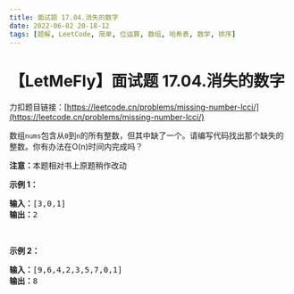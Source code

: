 ```yaml
---
title: 面试题 17.04.消失的数字
date: 2022-06-02 20-18-12
tags: [题解, LeetCode, 简单, 位运算, 数组, 哈希表, 数学, 排序]
---
```


# 【LetMeFly】面试题 17.04.消失的数字

力扣题目链接：[https://leetcode.cn/problems/missing-number-lcci/](https://leetcode.cn/problems/missing-number-lcci/)

<p>数组<code>nums</code>包含从<code>0</code>到<code>n</code>的所有整数，但其中缺了一个。请编写代码找出那个缺失的整数。你有办法在O(n)时间内完成吗？</p>

<p><strong>注意：</strong>本题相对书上原题稍作改动</p>

<p><strong>示例 1：</strong></p>

<pre><strong>输入：</strong>[3,0,1]
<strong>输出：</strong>2</pre>

<p>&nbsp;</p>

<p><strong>示例 2：</strong></p>

<pre><strong>输入：</strong>[9,6,4,2,3,5,7,0,1]
<strong>输出：</strong>8
</pre>


    
